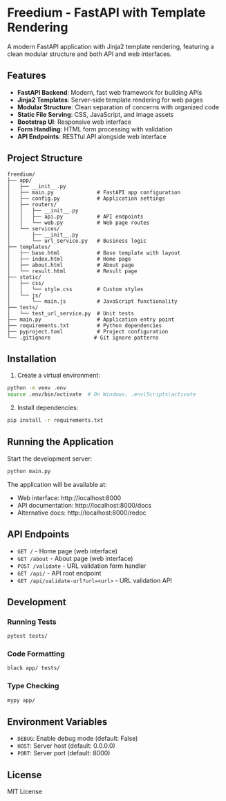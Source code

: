 # Freedium - FastAPI with Template Rendering

A modern FastAPI application with Jinja2 template rendering, featuring a clean modular structure and both API and web interfaces.

## Features

- **FastAPI Backend**: Modern, fast web framework for building APIs
- **Jinja2 Templates**: Server-side template rendering for web pages
- **Modular Structure**: Clean separation of concerns with organized code
- **Static File Serving**: CSS, JavaScript, and image assets
- **Bootstrap UI**: Responsive web interface
- **Form Handling**: HTML form processing with validation
- **API Endpoints**: RESTful API alongside web interface

## Project Structure

```
freedium/
├── app/
│   ├── __init__.py
│   ├── main.py              # FastAPI app configuration
│   ├── config.py            # Application settings
│   ├── routers/
│   │   ├── __init__.py
│   │   ├── api.py           # API endpoints
│   │   └── web.py           # Web page routes
│   └── services/
│       ├── __init__.py
│       └── url_service.py   # Business logic
├── templates/
│   ├── base.html            # Base template with layout
│   ├── index.html           # Home page
│   ├── about.html           # About page
│   └── result.html          # Result page
├── static/
│   ├── css/
│   │   └── style.css        # Custom styles
│   └── js/
│       └── main.js          # JavaScript functionality
├── tests/
│   └── test_url_service.py  # Unit tests
├── main.py                  # Application entry point
├── requirements.txt         # Python dependencies
├── pyproject.toml           # Project configuration
└── .gitignore              # Git ignore patterns
```

## Installation

1. Create a virtual environment:
```bash
python -m venv .env
source .env/bin/activate  # On Windows: .env\Scripts\activate
```

2. Install dependencies:
```bash
pip install -r requirements.txt
```

## Running the Application

Start the development server:
```bash
python main.py
```

The application will be available at:
- Web interface: http://localhost:8000
- API documentation: http://localhost:8000/docs
- Alternative docs: http://localhost:8000/redoc

## API Endpoints

- `GET /` - Home page (web interface)
- `GET /about` - About page (web interface)
- `POST /validate` - URL validation form handler
- `GET /api/` - API root endpoint
- `GET /api/validate-url?url=<url>` - URL validation API

## Development

### Running Tests
```bash
pytest tests/
```

### Code Formatting
```bash
black app/ tests/
```

### Type Checking
```bash
mypy app/
```

## Environment Variables

- `DEBUG`: Enable debug mode (default: False)
- `HOST`: Server host (default: 0.0.0.0)
- `PORT`: Server port (default: 8000)

## License

MIT License